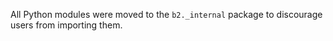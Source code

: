 All Python modules were moved to the `b2._internal` package to discourage users from importing them.
